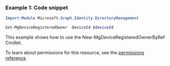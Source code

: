 ### Example 1: Code snippet

```powershellImport-Module Microsoft.Graph.Identity.DirectoryManagement

Get-MgDeviceRegisteredOwner -DeviceId $deviceId
```
This example shows how to use the New-MgDeviceRegisteredOwnerByRef Cmdlet.
To learn about permissions for this resource, see the [permissions reference](/graph/permissions-reference).


